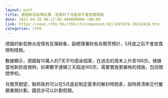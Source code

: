 ```yaml
---
layout: post
title: 德國新冠疫情反彈　官員料下月底前不會放寬限制
date: 2021-04-26 08:17:05.000000000 +08:00
link: https://news.rthk.hk/rthk/ch/component/k2/1587674-20210426.htm
categories: rthk
---
```


德國的新型肺炎疫情有反彈跡象，副總理兼財長肖爾茨預計，5月底之前不會放寬限制措施。

數據顯示，德國每10萬人的7天平均感染個案，在過去的周末上升至166宗。根據當地新防疫規例，如果數字連續三天超過165宗，需要實施更嚴格的措施，包括關閉學校。

肖爾茨期望，聯邦政府可以在5月底前制定夏季的解封時間表，屆時將清晰交代餐廳重開計劃，國民亦可以計劃假期。

